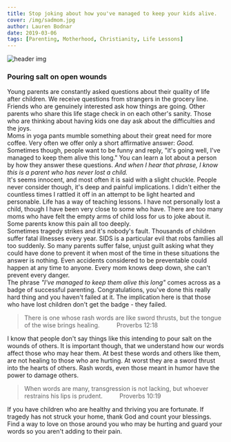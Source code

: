```yaml
---
title: Stop joking about how you've managed to keep your kids alive.
cover: /img/sadmom.jpg
author: Lauren Bodnar
date: 2019-03-06
tags: [Parenting, Motherhood, Christianity, Life Lessons]
---
```

![header img](/img/sadmom.jpg)
<br/>
### Pouring salt on open wounds

Young parents are constantly asked questions about their quality of life after children. We receive questions from strangers in the grocery line. Friends who are genuinely interested ask how things are going. Other parents who share this life stage check in on each other's sanity. Those who are thinking about having kids one day ask about the difficulties and the joys. <br/>
Moms in yoga pants mumble something about their great need for more coffee. Very often we offer only a short affirmative answer: *Good.* Sometimes though, people want to be funny and reply, "it's going well, I've managed to keep them alive this long." You can learn a lot about a person by how they answer these questions. *And when I hear that phrase, I know this is a parent who has never lost a child.* <br/>
It's seems innocent, and most often it is said with a slight chuckle. People never consider though, it's deep and painful implications. I didn't either the countless times I rattled it off in an attempt to be light hearted and personable.  Life has a way of teaching lessons. I have not personally lost a child, though I have been very close to some who have. There are too many moms who have felt the empty arms of child loss for us to joke about it. Some parents know this pain all too deeply. <br/>
Sometimes tragedy strikes and it's nobody's fault. Thousands of children suffer fatal illnesses every year. SIDS is a particular evil that robs families all too suddenly. So many parents suffer false, unjust guilt asking what they could have done to prevent it when most of the time in these situations the answer is nothing. Even accidents considered to be preventable could happen at any time to anyone. Every mom knows deep down, she can't prevent every danger. <br/>
The phrase *"I've managed to keep them alive this long"* comes across as a badge of successful parenting. Congratulations, you've done this really hard thing and you haven't failed at it. The implication here is that those who have lost children don't get the badge - they failed. <br/>

> There is one whose rash words are like sword thrusts, but the tongue of the wise brings healing.
&nbsp;&nbsp;&nbsp;&nbsp;&nbsp;&nbsp;&nbsp;&nbsp; Proverbs 12:18

I know that people don't say things like this intending to pour salt on the wounds of others. It is important though, that we understand how our words affect those who may hear them. At best these words and others like them, are not healing to those who are hurting. At worst they are a sword thrust into the hearts of others. Rash words, even those meant in humor have the power to damage others.
> When words are many, transgression is not lacking, but whoever restrains his lips is prudent.
&nbsp;&nbsp;&nbsp;&nbsp;&nbsp;&nbsp;&nbsp;&nbsp; Proverbs 10:19

If you have children who are healthy and thriving you are fortunate. If tragedy has not struck your home, thank God and count your blessings. Find a way to love on those around you who may be hurting and guard your words so you aren't adding to their pain.
